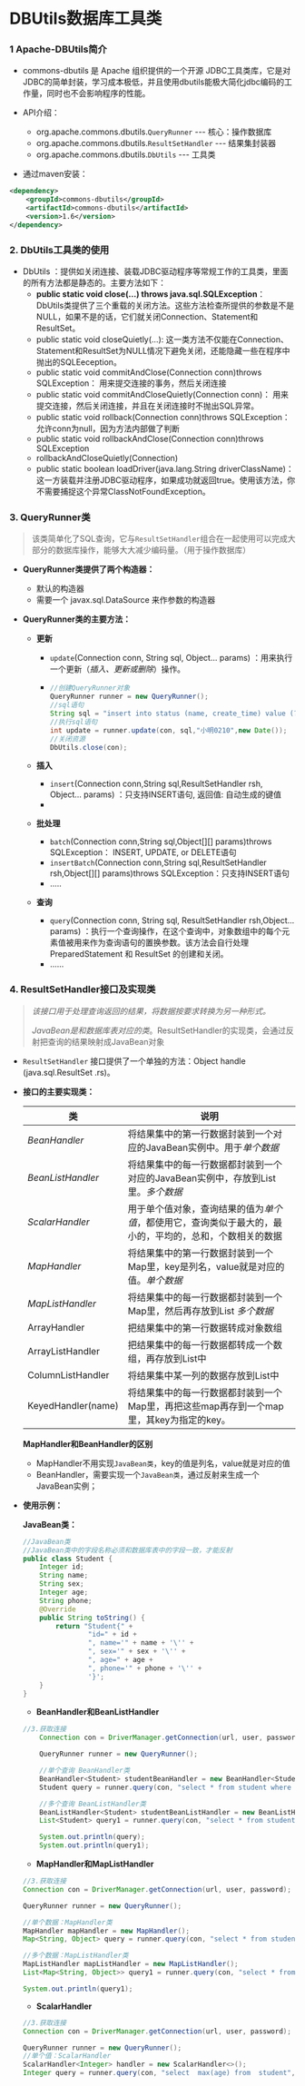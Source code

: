 # DBUtils数据库工具类

### 1 Apache-DBUtils简介

- commons-dbutils 是 Apache 组织提供的一个开源 JDBC工具类库，它是对JDBC的简单封装，学习成本极低，并且使用dbutils能极大简化jdbc编码的工作量，同时也不会影响程序的性能。

- API介绍：
  - org.apache.commons.dbutils.`QueryRunner` --- 核心：操作数据库
  - org.apache.commons.dbutils.`ResultSetHandler` --- 结果集封装器
  - org.apache.commons.dbutils.`DbUtils` --- 工具类

- 通过maven安装：

```xml
<dependency>
    <groupId>commons-dbutils</groupId>
    <artifactId>commons-dbutils</artifactId>
    <version>1.6</version>
</dependency>
```

### 2. DbUtils工具类的使用

- DbUtils ：提供如关闭连接、装载JDBC驱动程序等常规工作的工具类，里面的所有方法都是静态的。主要方法如下：
  - **public static void close(…) throws java.sql.SQLException**：　DbUtils类提供了三个重载的关闭方法。这些方法检查所提供的参数是不是NULL，如果不是的话，它们就关闭Connection、Statement和ResultSet。
  - public static void closeQuietly(…): 这一类方法不仅能在Connection、Statement和ResultSet为NULL情况下避免关闭，还能隐藏一些在程序中抛出的SQLEeception。
  - public static void commitAndClose(Connection conn)throws SQLException： 用来提交连接的事务，然后关闭连接
  - public static void commitAndCloseQuietly(Connection conn)： 用来提交连接，然后关闭连接，并且在关闭连接时不抛出SQL异常。 
  - public static void rollback(Connection conn)throws SQLException：允许conn为null，因为方法内部做了判断
  - public static void rollbackAndClose(Connection conn)throws SQLException
  - rollbackAndCloseQuietly(Connection)
  - public static boolean loadDriver(java.lang.String driverClassName)：这一方装载并注册JDBC驱动程序，如果成功就返回true。使用该方法，你不需要捕捉这个异常ClassNotFoundException。

### 3. QueryRunner类

> 该类简单化了SQL查询，它与`ResultSetHandler`组合在一起使用可以完成大部分的数据库操作，能够大大减少编码量。（用于操作数据库）

- **QueryRunner类提供了两个构造器：**

  - 默认的构造器
  - 需要一个 javax.sql.DataSource 来作参数的构造器

- **QueryRunner类的主要方法：**

  - **更新**

    - `update`(Connection conn, String sql, Object... params) ：用来执行一个更新（*插入、更新或删除*）操作。

    - ```java
      //创建QueryRunner对象
      QueryRunner runner = new QueryRunner();
      //sql语句
      String sql = "insert into status (name, create_time) value (?,?)";
      //执行sql语句
      int update = runner.update(con, sql,"小明0210",new Date());
      //关闭资源
      DbUtils.close(con);
      ```

  - **插入**

    -  `insert`(Connection conn,String sql,ResultSetHandler<T> rsh, Object... params) ：只支持INSERT语句, 返回值: 自动生成的键值
    - 

  - **批处理**

    -  `batch`(Connection conn,String sql,Object[][] params)throws SQLException： INSERT, UPDATE, or DELETE语句
    -  `insertBatch`(Connection conn,String sql,ResultSetHandler<T> rsh,Object[][] params)throws SQLException：只支持INSERT语句
    - .....

  - **查询**

    -  `query`(Connection conn, String sql, ResultSetHandler rsh,Object... params) ：执行一个查询操作，在这个查询中，对象数组中的每个元素值被用来作为查询语句的置换参数。该方法会自行处理 PreparedStatement 和 ResultSet 的创建和关闭。
    - ...... 

### 4. ResultSetHandler接口及实现类

> *该接口用于处理查询返回的结果，将数据按要求转换为另一种形式。*
>
> *JavaBean是和数据库表对应的类*。ResultSetHandler的实现类，会通过反射把查询的结果映射成JavaBean对象

- `ResultSetHandler` 接口提供了一个单独的方法：Object handle (java.sql.ResultSet .rs)。

- **接口的主要实现类：**

  | 类                 | 说明                                                         |
  | ------------------ | ------------------------------------------------------------ |
  | *BeanHandler*      | 将结果集中的第一行数据封装到一个对应的JavaBean实例中。用于*单个数据* |
  | *BeanListHandler*  | 将结果集中的每一行数据都封装到一个对应的JavaBean实例中，存放到List里。*多个数据* |
  | *ScalarHandler*    | 用于单个值对象，查询结果的值为*单个值*，都使用它，查询类似于最大的，最小的，平均的，总和，个数相关的数据 |
  | *MapHandler*       | 将结果集中的第一行数据封装到一个Map里，key是列名，value就是对应的值。*单个数据* |
  | *MapListHandler*   | 将结果集中的每一行数据都封装到一个Map里，然后再存放到List *多个数据* |
  | ArrayHandler       | 把结果集中的第一行数据转成对象数组                           |
  | ArrayListHandler   | 把结果集中的每一行数据都转成一个数组，再存放到List中         |
  | ColumnListHandler  | 将结果集中某一列的数据存放到List中                           |
  | KeyedHandler(name) | 将结果集中的每一行数据都封装到一个Map里，再把这些map再存到一个map里，其key为指定的key。 |

  **MapHandler和BeanHandler的区别**

  - MapHandler不用实现`JavaBean类`，key的值是列名，value就是对应的值
  - BeanHandler，需要实现一个`JavaBean类`，通过反射来生成一个JavaBean实例；



- **使用示例：**

  **JavaBean类：**

  ```java
  //JavaBean类
  //JavaBean类中的字段名称必须和数据库表中的字段一致，才能反射
  public class Student {
      Integer id;
      String name;
      String sex;
      Integer age;
      String phone;
      @Override
      public String toString() {
          return "Student{" +
                  "id=" + id +
                  ", name='" + name + '\'' +
                  ", sex='" + sex + '\'' +
                  ", age=" + age +
                  ", phone='" + phone + '\'' +
                  '}';
      }
  }
  ```

  - **BeanHandler和BeanListHandler**

  ```java
  //3.获取连接
      Connection con = DriverManager.getConnection(url, user, password);
  
      QueryRunner runner = new QueryRunner();
  
      //单个查询 BeanHandler类
      BeanHandler<Student> studentBeanHandler = new BeanHandler<Student>(Student.class);
      Student query = runner.query(con, "select * from student where  id =?", studentBeanHandler, 1);
  
      //多个查询 BeanListHandler类
      BeanListHandler<Student> studentBeanListHandler = new BeanListHandler<>(Student.class);
      List<Student> query1 = runner.query(con, "select * from student", studentBeanListHandler);
  
      System.out.println(query);
      System.out.println(query1);
  ```
  - **MapHandler和MapListHandler**

  ```java
  //3.获取连接
  Connection con = DriverManager.getConnection(url, user, password);
  
  QueryRunner runner = new QueryRunner();
  
  //单个数据：MapHandler类
  MapHandler mapHandler = new MapHandler();
  Map<String, Object> query = runner.query(con, "select * from student where  id = 1", mapHandler);
  
  //多个数据：MapListHandler类
  MapListHandler mapListHandler = new MapListHandler();
  List<Map<String, Object>> query1 = runner.query(con, "select * from  student", mapListHandler);
  
  System.out.println(query1);
  ```
  - **ScalarHandler**

  ```java
  //3.获取连接
  Connection con = DriverManager.getConnection(url, user, password);
  
  QueryRunner runner = new QueryRunner();
  //单个值：ScalarHandler
  ScalarHandler<Integer> handler = new ScalarHandler<>();
  Integer query = runner.query(con, "select  max(age) from  student", handler);
  ```